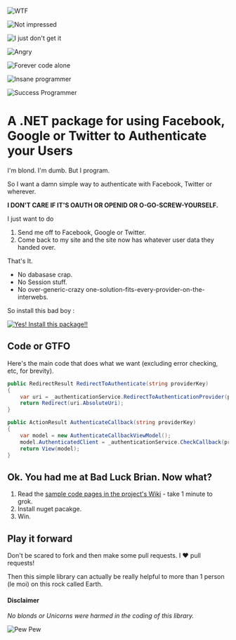 ![WTF](http://i.imgur.com/Jx9vL.jpg)

![Not impressed](http://i.imgur.com/K2b91.jpg)

![I just don't get it](http://i.imgur.com/AUEc3.jpg)

![Angry](http://i.imgur.com/hvYIx.jpg)

![Forever code alone](http://i.imgur.com/KIMGE.jpg)

![Insane programmer](http://i.imgur.com/m7gGt.jpg)

![Success Programmer](http://i.imgur.com/yQVJU.jpg)

# A .NET package for using Facebook, Google or Twitter to Authenticate your Users #

I'm blond. I'm dumb. But I program. 

So I want a <insert deity of your choice> damn simple way to authenticate with Facebook, Twitter or wherever.

**I DON'T CARE IF IT'S OAUTH OR OPENID OR O-GO-SCREW-YOURSELF.**

I just want to do

1. Send me off to Facebook, Google or Twitter.
2. Come back to my site and the site now has whatever user data they handed over.

That's It.

- No dabasase crap.
- No Session stuff.
- No over-generic-crazy one-solution-fits-every-provider-on-the-interwebs.

So install this bad boy :

[![Yes! Install this package!!](http://i.imgur.com/xevxLCl.png)](http://nuget.org/packages/WorldDomination.Web.Authentication)

## Code or GTFO ##

Here's the main code that does what we want (excluding error checking, etc, for brevity).

```c#
public RedirectResult RedirectToAuthenticate(string providerKey)
{
    var uri = _authenticationService.RedirectToAuthenticationProvider(providerKey);
    return Redirect(uri.AbsoluteUri);
}

public ActionResult AuthenticateCallback(string providerKey)
{
    var model = new AuthenticateCallbackViewModel();
    model.AuthenticatedClient = _authenticationService.CheckCallback(providerKey, Request.Params);
    return View(model);
}
```

## Ok. You had me at Bad Luck Brian. Now what?

1. Read the [sample code pages in the project's Wiki](https://github.com/PureKrome/WorldDomination.Web.Authentication/wiki) - take 1 minute to grok.
2. Install nuget pacakge.
3. Win.

## Play it forward ##

Don't be scared to fork and then make some pull requests. I :heart: pull requests!

Then this simple library can actually be really helpful to more than 1 person (le moi) on this rock called Earth.

#### Disclaimer ####
*No blonds or Unicorns were harmed in the coding of this library.*

![Pew Pew](http://i.imgur.com/94PHAl.jpg)